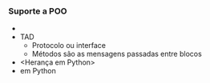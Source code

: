 ### Suporte a POO
- <alguma coisa> 
- TAD
  - Protocolo ou interface
  - Métodos são as mensagens passadas entre blocos
- <Herança em Python>
- <Polimorfismo> em Python

